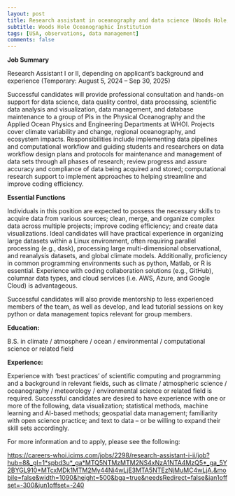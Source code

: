 ```yaml
---
layout: post
title: Research assistant in oceanography and data science (Woods Hole, Massachusetts)
subtitle: Woods Hole Oceanographic Institution
tags: [USA, observations, data management]
comments: false
---
```

**Job Summary**

Research Assistant I or II, depending on applicant’s background and experience (Temporary: August 5, 2024 – Sep 30, 2025)

Successful candidates will provide professional consultation and hands-on support for data science, data quality control, data processing, scientific data analysis and visualization, data management, and database maintenance to a group of PIs in the Physical Oceanography and the Applied Ocean Physics and Engineering Departments at WHOI. Projects cover climate variability and change, regional oceanography, and ecosystem impacts. Responsibilities include implementing data pipelines and computational workflow and guiding students and researchers on data workflow design plans and protocols for maintenance and management of data sets through all phases of research; review progress and assure accuracy and compliance of data being acquired and stored; computational research support to implement approaches to helping streamline and improve coding efficiency.

**Essential Functions**

Individuals in this position are expected to possess the necessary skills to acquire data from various sources; clean, merge, and organize complex data across multiple projects; improve coding efficiency; and create data visualizations. Ideal candidates will have practical experience in organizing large datasets within a Linux environment, often requiring parallel processing (e.g., dask), processing large multi-dimensional observational, and reanalysis datasets, and global climate models. Additionally, proficiency in common programming environments such as python, Matlab, or R is essential. Experience with coding collaboration solutions (e.g., GitHub), columnar data types, and cloud services (i.e. AWS, Azure, and Google Cloud) is advantageous.

Successful candidates will also provide mentorship to less experienced members of the team, as well as develop, and lead tutorial sessions on key python or data management topics relevant for group members.

**Education:**

B.S. in climate / atmosphere / ocean / environmental / computational science or related field

**Experience:**

Experience with ‘best practices’ of scientific computing and programming and a background in relevant fields, such as climate / atmospheric science / oceanography / meteorology / environmental science or related field is required. Successful candidates are desired to have experience with one or more of the following, data visualization; statistical methods, machine learning and AI-based methods; geospatial data management; familiarity with open science practice; and text to data – or be willing to expand their skill sets accordingly.

For more information and to apply, please see the following:

https://careers-whoi.icims.com/jobs/2298/research-assistant-i-ii/job?hub=8&_gl=1*spbd3u*_ga*MTQ5NTMzMTM2NS4xNzA1NTA4MzQ5*_ga_5Y2BYGL910*MTcxMDk1MTM2My44Ni4wLjE3MTA5NTEzNjMuMC4wLjA.&mobile=false&width=1090&height=500&bga=true&needsRedirect=false&jan1offset=-300&jun1offset=-240

